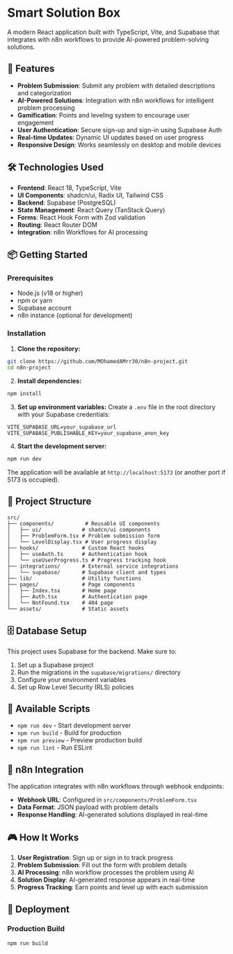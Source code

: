 # Smart Solution Box

A modern React application built with TypeScript, Vite, and Supabase that integrates with n8n workflows to provide AI-powered problem-solving solutions.

## 🚀 Features

- **Problem Submission**: Submit any problem with detailed descriptions and categorization
- **AI-Powered Solutions**: Integration with n8n workflows for intelligent problem processing
- **Gamification**: Points and leveling system to encourage user engagement
- **User Authentication**: Secure sign-up and sign-in using Supabase Auth
- **Real-time Updates**: Dynamic UI updates based on user progress
- **Responsive Design**: Works seamlessly on desktop and mobile devices

## 🛠️ Technologies Used

- **Frontend**: React 18, TypeScript, Vite
- **UI Components**: shadcn/ui, Radix UI, Tailwind CSS
- **Backend**: Supabase (PostgreSQL)
- **State Management**: React Query (TanStack Query)
- **Forms**: React Hook Form with Zod validation
- **Routing**: React Router DOM
- **Integration**: n8n Workflows for AI processing

## 📦 Getting Started

### Prerequisites

- Node.js (v18 or higher)
- npm or yarn
- Supabase account
- n8n instance (optional for development)

### Installation

1. **Clone the repository:**
```bash
git clone https://github.com/MOhamedAMrr30/n8n-project.git
cd n8n-project
```

2. **Install dependencies:**
```bash
npm install
```

3. **Set up environment variables:**
Create a `.env` file in the root directory with your Supabase credentials:
```env
VITE_SUPABASE_URL=your_supabase_url
VITE_SUPABASE_PUBLISHABLE_KEY=your_supabase_anon_key
```

4. **Start the development server:**
```bash
npm run dev
```

The application will be available at `http://localhost:5173` (or another port if 5173 is occupied).

## 📁 Project Structure

```
src/
├── components/          # Reusable UI components
│   ├── ui/             # shadcn/ui components
│   ├── ProblemForm.tsx # Problem submission form
│   └── LevelDisplay.tsx # User progress display
├── hooks/              # Custom React hooks
│   ├── useAuth.ts      # Authentication hook
│   └── useUserProgress.ts # Progress tracking hook
├── integrations/       # External service integrations
│   └── supabase/       # Supabase client and types
├── lib/                # Utility functions
├── pages/              # Page components
│   ├── Index.tsx       # Home page
│   ├── Auth.tsx        # Authentication page
│   └── NotFound.tsx    # 404 page
└── assets/             # Static assets
```

## 🗄️ Database Setup

This project uses Supabase for the backend. Make sure to:

1. Set up a Supabase project
2. Run the migrations in the `supabase/migrations/` directory
3. Configure your environment variables
4. Set up Row Level Security (RLS) policies

## 🔧 Available Scripts

- `npm run dev` - Start development server
- `npm run build` - Build for production
- `npm run preview` - Preview production build
- `npm run lint` - Run ESLint

## 🔗 n8n Integration

The application integrates with n8n workflows through webhook endpoints:

- **Webhook URL**: Configured in `src/components/ProblemForm.tsx`
- **Data Format**: JSON payload with problem details
- **Response Handling**: AI-generated solutions displayed in real-time

## 🎮 How It Works

1. **User Registration**: Sign up or sign in to track progress
2. **Problem Submission**: Fill out the form with problem details
3. **AI Processing**: n8n workflow processes the problem using AI
4. **Solution Display**: AI-generated response appears in real-time
5. **Progress Tracking**: Earn points and level up with each submission

## 🚀 Deployment

### Production Build
```bash
npm run build
```
